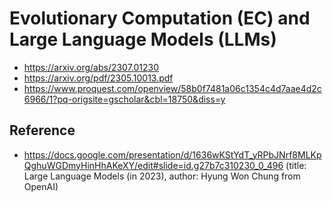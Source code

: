 # Evolutionary Computation (EC) and Large Language Models (LLMs)

* https://arxiv.org/abs/2307.01230
* https://arxiv.org/pdf/2305.10013.pdf
* https://www.proquest.com/openview/58b0f7481a06c1354c4d7aae4d2c6966/1?pq-origsite=gscholar&cbl=18750&diss=y

## Reference

* https://docs.google.com/presentation/d/1636wKStYdT_yRPbJNrf8MLKpQghuWGDmyHinHhAKeXY/edit#slide=id.g27b7c310230_0_496 (title: Large Language Models (in 2023), author: Hyung Won Chung from OpenAI)
